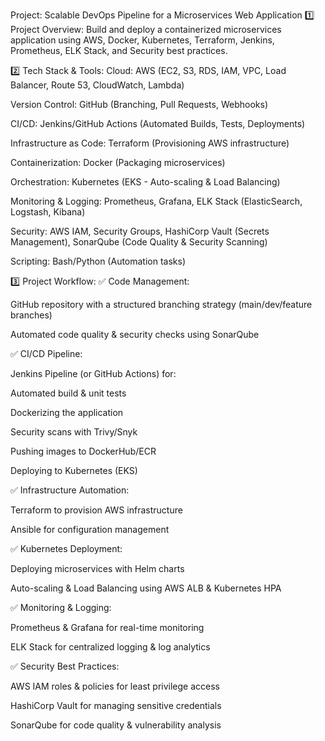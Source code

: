 Project: Scalable DevOps Pipeline for a Microservices Web Application
1️⃣ Project Overview:
Build and deploy a containerized microservices application using AWS, Docker, Kubernetes, Terraform, Jenkins, Prometheus, ELK Stack, and Security best practices.

2️⃣ Tech Stack & Tools:
Cloud: AWS (EC2, S3, RDS, IAM, VPC, Load Balancer, Route 53, CloudWatch, Lambda)

Version Control: GitHub (Branching, Pull Requests, Webhooks)

CI/CD: Jenkins/GitHub Actions (Automated Builds, Tests, Deployments)

Infrastructure as Code: Terraform (Provisioning AWS infrastructure)

Containerization: Docker (Packaging microservices)

Orchestration: Kubernetes (EKS - Auto-scaling & Load Balancing)

Monitoring & Logging: Prometheus, Grafana, ELK Stack (ElasticSearch, Logstash, Kibana)

Security: AWS IAM, Security Groups, HashiCorp Vault (Secrets Management), SonarQube (Code Quality & Security Scanning)

Scripting: Bash/Python (Automation tasks)

3️⃣ Project Workflow:
✅ Code Management:

GitHub repository with a structured branching strategy (main/dev/feature branches)

Automated code quality & security checks using SonarQube

✅ CI/CD Pipeline:

Jenkins Pipeline (or GitHub Actions) for:

Automated build & unit tests

Dockerizing the application

Security scans with Trivy/Snyk

Pushing images to DockerHub/ECR

Deploying to Kubernetes (EKS)

✅ Infrastructure Automation:

Terraform to provision AWS infrastructure

Ansible for configuration management

✅ Kubernetes Deployment:

Deploying microservices with Helm charts

Auto-scaling & Load Balancing using AWS ALB & Kubernetes HPA

✅ Monitoring & Logging:

Prometheus & Grafana for real-time monitoring

ELK Stack for centralized logging & log analytics

✅ Security Best Practices:

AWS IAM roles & policies for least privilege access

HashiCorp Vault for managing sensitive credentials

SonarQube for code quality & vulnerability analysis
